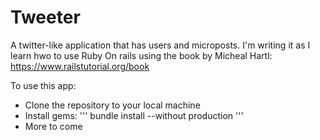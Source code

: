 # Tweeter
A twitter-like application that has users and microposts. I'm writing it as I learn hwo to use Ruby On rails using the book by Micheal Hartl: https://www.railstutorial.org/book

To use this app: 

* Clone the repository to your local machine
* Install gems: 
'''
bundle install --without production
'''
* More to come